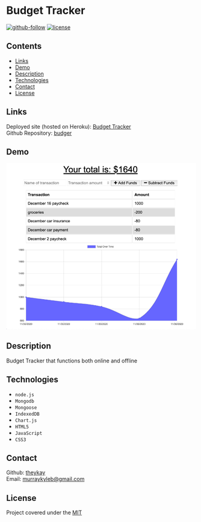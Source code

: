 # Budget Tracker

[![github-follow](https://img.shields.io/github/followers/theykay?label=Follow&logoColor=purple&style=social)](https://github.com/theykay)
[![license](https://img.shields.io/badge/License-MIT-brightgreen.svg)](https://choosealicense.com/licenses/mit/)

## Contents
* [Links](#links)
* [Demo](#demo)
* [Description](#description)
* [Technologies](#technologies)
* [Contact](#contact)
* [License](#license)

## Links
Deployed site (hosted on Heroku): [Budget Tracker](https://secure-cliffs-06418.herokuapp.com/)\
Github Repository: [budger](https://github.com/theykay/budger)

## Demo
![screenshot](public/assets/images/budgetTracker.png)

## Description
Budget Tracker that functions both online and offline

## Technologies
* ```node.js```
* ```Mongodb```
* ```Mongoose```
* ```IndexedDB```
* ```Chart.js```
* ```HTML5```
* ```JavaScript```
* ```CSS3```

## Contact
Github: [theykay](https://github.com/theykay)\
Email: [murraykyleb@gmail.com](mailto:murraykyleb@gmail.com)

## License
Project covered under the [MIT](https://choosealicense.com/licenses/mit/)